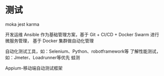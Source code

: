 # 测试

moka
jest
karma

开发运维
Ansible 作为基础管理方案，基于 Git + CI/CD + Docker Swarm 进行微服务管理，
基于 Docker 集群做自动化管理


自动化测试工具，如：Selenium、Python、robotframework等 
了解性能测试，如：Jmeter、Loadrunner等优先 
蛙测

Appium-移动端自动测试框架

[1]:http://debugtalk.com "大疆测试部负责人的博客"
[2]:http://www.testwa.cn "蛙测官网"
